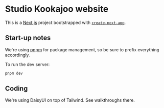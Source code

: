 # Studio Kookajoo website

This is a [Next.js](https://nextjs.org/) project bootstrapped with [`create-next-app`](https://github.com/vercel/next.js/tree/canary/packages/create-next-app).

## Start-up notes

We're using [pnpm](https://pnpm.io/cli/add) for package management, so be sure to prefix everything accordingly.

To run the dev server:

```bash
pnpm dev
```

## Coding

We're using DaisyUI on top of Tailwind. See walkthroughs there.

